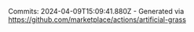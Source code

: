 Commits: 2024-04-09T15:09:41.880Z - Generated via https://github.com/marketplace/actions/artificial-grass
<br>
